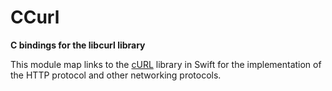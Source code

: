 # CCurl

**C bindings for the libcurl library**

This module map links to the [cURL](https://curl.haxx.se/) library in Swift for the implementation of the HTTP protocol and other networking protocols.

